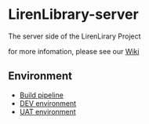 LirenLibrary-server
===================

The server side of the LirenLirary Project

for more infomation, please see our [Wiki](https://github.com/LirenLibrary/LirenLibrary-server/wiki)

Environment
-----------

* [Build pipeline](http://10.17.7.2:8080/view/Liren-server-pipeline/?auto_refresh=true)
* [DEV environment](http://10.17.7.2:9080/lirenlibrary/login.jsp)
* [UAT environment](http://10.17.7.2:9090/lirenlibrary/login.jsp)